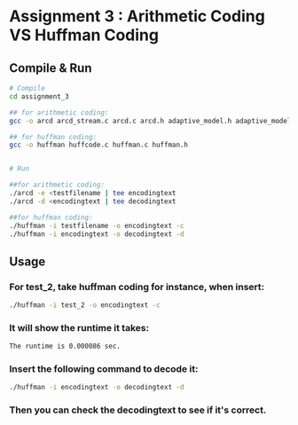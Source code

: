 # Assignment 3 : Arithmetic Coding VS Huffman Coding

## Compile & Run 

```sh
# Compile
cd assignment_3

## for arithmetic coding:
gcc -o arcd arcd_stream.c arcd.c arcd.h adaptive_model.h adaptive_model.c

## for huffman coding:
gcc -o huffman huffcode.c huffman.c huffman.h 


# Run

##for arithmetic coding:
./arcd -e <testfilename | tee encodingtext
./arcd -d <encodingtext | tee decodingtext

##for huffman coding:
./huffman -i testfilename -o encodingtext -c
./huffman -i encodingtext -o decodingtext -d

```


## Usage

### For test_2, take huffman coding for instance, when insert:
```sh
./huffman -i test_2 -o encodingtext -c
```

### It will show the runtime it takes:
```sh
The runtime is 0.000086 sec.
```

### Insert the following command to decode it:
```sh
./huffman -i encodingtext -o decodingtext -d
```

### Then you can check the decodingtext to see if it's correct.